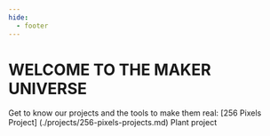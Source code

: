 ```yaml
---
hide:
  - footer
---
```


# WELCOME TO THE MAKER UNIVERSE

Get to know our projects and the tools to make them real:
[256 Pixels Project] (./projects/256-pixels-projects.md)
Plant project